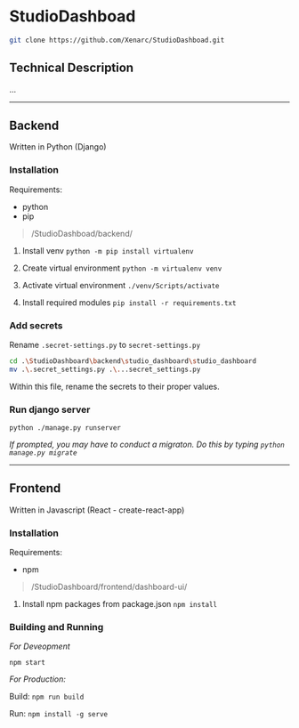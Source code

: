 # StudioDashboad

```bash
git clone https://github.com/Xenarc/StudioDashboad.git
```

## Technical Description

...

---

## Backend

Written in Python (Django)

### Installation

Requirements:
- python
- pip

> /StudioDashboad/backend/

1. Install venv `python -m pip install virtualenv`

2. Create virtual environment `python -m virtualenv venv`

3. Activate virtual environment `./venv/Scripts/activate`

4. Install required modules `pip install -r requirements.txt`

### Add secrets

Rename `.secret-settings.py`  to `secret-settings.py`

```bash
cd .\StudioDashboard\backend\studio_dashboard\studio_dashboard
mv .\.secret_settings.py .\...secret_settings.py
```

Within this file, rename the secrets to their proper values.

### Run django server

`python ./manage.py runserver`

*If prompted, you may have to conduct a migraton. Do this by typing `python manage.py migrate`*

---

## Frontend

Written in Javascript (React - create-react-app)

### Installation

Requirements:
- npm

> /StudioDashboard/frontend/dashboard-ui/

1. Install npm packages from package.json `npm install`

### Building and Running

*For Deveopment*

`npm start`


*For Production:*

Build: `npm run build`

Run: `npm install -g serve`
